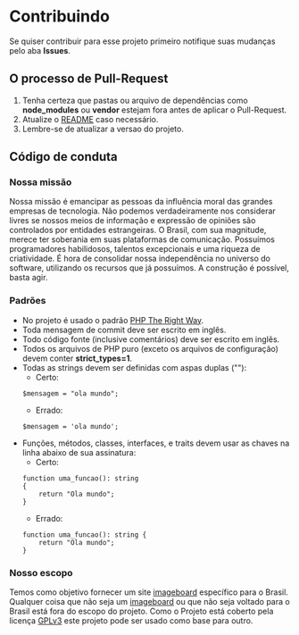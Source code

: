# Contribuindo

Se quiser contribuir para esse projeto primeiro notifique suas mudanças pelo aba **Issues**.

## O processo de Pull-Request
1. Tenha certeza que pastas ou arquivo de dependências como **node_modules** ou **vendor** estejam fora antes de aplicar o Pull-Request.
2. Atualize o [README](https://github.com/devcastroitalo/zooei/blob/main/README.md) caso necessário.
3. Lembre-se de atualizar a versao do projeto.


## Código de conduta
### Nossa missão
Nossa missão é emancipar as pessoas da influência moral das grandes empresas de tecnologia. Não podemos verdadeiramente nos considerar livres se nossos meios de informação e expressão de opiniões são controlados por entidades estrangeiras. O Brasil, com sua magnitude, merece ter soberania em suas plataformas de comunicação. Possuímos programadores habilidosos, talentos excepcionais e uma riqueza de criatividade. É hora de consolidar nossa independência no universo do software, utilizando os recursos que já possuímos. A construção é possível, basta agir.

### Padrões
- No projeto é usado o padrão [PHP The Right Way](https://phptherightway.com/).
- Toda mensagem de commit deve ser escrito em inglês.
- Todo código fonte (inclusive comentários) deve ser escrito em inglês.
- Todos os arquivos de PHP puro (exceto os arquivos de configuração) devem conter **strict_types=1**.
- Todas as strings devem ser definidas com aspas duplas (""):
    - Certo:
    ```
    $mensagem = "ola mundo";
    ```
    - Errado:
    ```
    $mensagem = 'ola mundo'; 
    ```
- Funções, métodos, classes, interfaces, e traits devem usar as chaves na linha abaixo de sua assinatura:
    - Certo:
    ```
    function uma_funcao(): string
    {
        return "Ola mundo";
    }
    ```
    - Errado:
    ```
    function uma_funcao(): string {
        return "Ola mundo";
    }
    ```

### Nosso escopo
Temos como objetivo fornecer um site [imageboard](https://pt.wikipedia.org/wiki/Imageboard) específico para o Brasil. Qualquer coisa que não seja um [imageboard](https://pt.wikipedia.org/wiki/Imageboard) ou que não seja voltado para o Brasil está fora do escopo do projeto. Como o Projeto está coberto pela licença [GPLv3](https://www.gnu.org/licenses/quick-guide-gplv3.pt-br.html) este projeto pode ser usado como base para outro.
